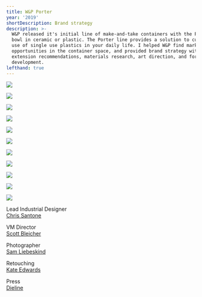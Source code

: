 ```yaml
---
title: W&P Porter
year: '2019'
shortDescription: Brand strategy
description: >-
  W&P released it's initial line of make-and-take containers with the Porter
  bowl in ceramic or plastic. The Porter line provides a solution to curb the
  use of single use plastics in your daily life. I helped W&P find market
  opportunities in the container space, and provided brand strategy with line
  extension recommendations, materials research, art direction, and form
  development.
lefthand: true
---
```

![](/assets/ferrante_design_wp_porter_001.jpg)

![](/assets/ferrante_design_wp_porter_002.jpg)

![](/assets/ferrante_design_wp_porter_003.jpg)

![](/assets/ferrante_design_wp_porter_004.jpg)

![](/assets/ferrante_design_wp_porter_005.jpg)

![](/assets/ferrante_design_wp_porter_006.jpg)

![](/assets/ferrante_design_wp_porter_007.jpg)

![](/assets/ferrante_design_wp_porter_008.jpg)

![](/assets/ferrante_design_wp_porter_009.jpg)

![](/assets/ferrante_design_wp_porter_010.jpg)

![](/assets/ferrante_design_wp_porter_011.jpg)

<span className = "markdown-division"/>
Lead Industrial Designer <br/> <a href = "https://www.instagram.com/croissant_one/" target = "_blank" >Chris Santone</a>

VM Director <br/> <a href = "http://sgbleicher.com/" target = "_blank" >Scott Bleicher</a>

Photographer <br/> <a href = "https://www.samliebe.com/" target = "_blank" >Sam Liebeskind</a>

Retouching <br/> <a href = "http://kateanthony.co/" target = "_blank" >Kate Edwards</a>

Press <br/> <a href = "https://thedieline.com/blog/2019/5/8/announcing-dieline-awards-2019-third-place-winners" target = "_blank" >Dieline</a>
